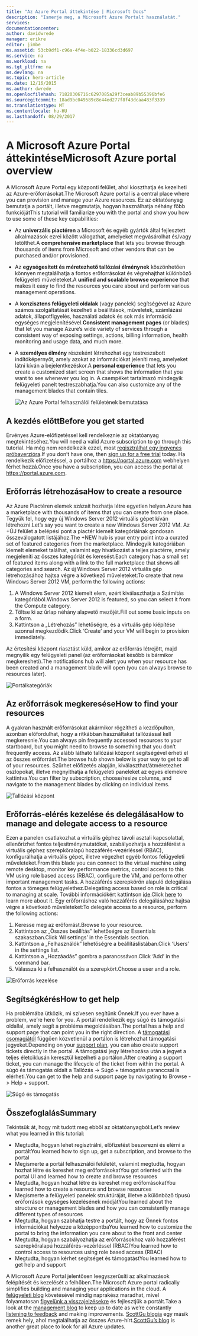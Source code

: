 ```yaml
---
title: "Az Azure Portal áttekintése | Microsoft Docs"
description: "Ismerje meg, a Microsoft Azure Portalt használatát."
services: 
documentationcenter: 
author: davidwrede
manager: erikre
editor: jimbe
ms.assetid: 53cb9df1-c96a-4f4e-b022-18336cd3d697
ms.service: na
ms.workload: na
ms.tgt_pltfrm: na
ms.devlang: na
ms.topic: hero-article
ms.date: 12/16/2015
ms.author: dwrede
ms.openlocfilehash: 71820306716c6297085a29f3ceab89b55396bfe6
ms.sourcegitcommit: 18ad9bc049589c8e44ed277f8f43dcaa483f3339
ms.translationtype: MT
ms.contentlocale: hu-HU
ms.lasthandoff: 08/29/2017
---
```

# <a name="microsoft-azure-portal-overview"></a><span data-ttu-id="f0277-103">A Microsoft Azure Portal áttekintése</span><span class="sxs-lookup"><span data-stu-id="f0277-103">Microsoft Azure portal overview</span></span>
<span data-ttu-id="f0277-104">A Microsoft Azure Portal egy központi felület, ahol kioszthatja és kezelheti az Azure-erőforrásokat.</span><span class="sxs-lookup"><span data-stu-id="f0277-104">The Microsoft Azure portal is a central place where you can provision and manage your Azure resources.</span></span>  <span data-ttu-id="f0277-105">Ez az oktatóanyag bemutatja a portált, illetve megmutatja, hogyan használhatja néhány főbb funkcióját</span><span class="sxs-lookup"><span data-stu-id="f0277-105">This tutorial will familiarize you with the portal and show you how to use some of these key capabilities:</span></span>

* <span data-ttu-id="f0277-106">Az **univerzális piactéren** a Microsoft és egyéb gyártók által fejlesztett alkalmazások ezrei között válogathat, amelyeket megvásárolhat és/vagy letölthet.</span><span class="sxs-lookup"><span data-stu-id="f0277-106">A **comprehensive marketplace** that lets you browse through thousands of items from Microsoft and other vendors that can be purchased and/or provisioned.</span></span>
* <span data-ttu-id="f0277-107">Az **egységesített és méretezhető tallózási élménynek** köszönhetően könnyen megtalálhatja a fontos erőforrásokat és végrehajthat különböző felügyeleti műveleteket.</span><span class="sxs-lookup"><span data-stu-id="f0277-107">A **unified and scalable browse experience** that makes it easy to find the resources you care about and perform various management operations.</span></span>
* <span data-ttu-id="f0277-108">A **konzisztens felügyeleti oldalak** (vagy panelek) segítségével az Azure számos szolgáltatását kezelheti a beállítások, műveletek, számlázási adatok, állapotfigyelés, használati adatok és sok más információ egységes megjelenítésével.</span><span class="sxs-lookup"><span data-stu-id="f0277-108">**Consistent management pages** (or blades) that let you manage Azure’s wide variety of services through a consistent way of exposing settings, actions, billing information, health monitoring and usage data, and much more.</span></span>
* <span data-ttu-id="f0277-109">A **személyes élmény** részeként létrehozhat egy testreszabott indítóképernyőt, amely azokat az információkat jeleníti meg, amelyeket látni kíván a bejelentkezéskor.</span><span class="sxs-lookup"><span data-stu-id="f0277-109">A **personal experience** that lets you create a customized start screen that shows the information that you want to see whenever you log in.</span></span>  <span data-ttu-id="f0277-110">A csempéket tartalmazó mindegyik felügyeleti panelt testreszabhatja.</span><span class="sxs-lookup"><span data-stu-id="f0277-110">You can also customize any of the management blades that contain tiles.</span></span>
  
  ![Az Azure Portal felhasználói felületének bemutatása][UIOrientation]

## <a name="before-you-get-started"></a><span data-ttu-id="f0277-112">A kezdés előtt</span><span class="sxs-lookup"><span data-stu-id="f0277-112">Before you get started</span></span>
<span data-ttu-id="f0277-113">Érvényes Azure-előfizetéssel kell rendelkeznie az oktatóanyag megtekintéséhez.</span><span class="sxs-lookup"><span data-stu-id="f0277-113">You will need a valid Azure subscription to go through this tutorial.</span></span>  <span data-ttu-id="f0277-114">Ha még nem rendelkezik ezzel, most [regisztrálhat egy ingyenes próbaverzióra](https://azure.microsoft.com/pricing/free-trial/).</span><span class="sxs-lookup"><span data-stu-id="f0277-114">If you don’t have one, then [sign up for a free trial](https://azure.microsoft.com/pricing/free-trial/) today.</span></span>  <span data-ttu-id="f0277-115">Ha rendelkezik előfizetéssel, a portálhoz a <https://portal.azure.com> webhelyen férhet hozzá.</span><span class="sxs-lookup"><span data-stu-id="f0277-115">Once you have a subscription, you can access the portal at <https://portal.azure.com>.</span></span>

## <a name="how-to-create-a-resource"></a><span data-ttu-id="f0277-116">Erőforrás létrehozása</span><span class="sxs-lookup"><span data-stu-id="f0277-116">How to create a resource</span></span>
<span data-ttu-id="f0277-117">Az Azure Piactéren elemek százait hozhatja létre egyetlen helyen.</span><span class="sxs-lookup"><span data-stu-id="f0277-117">Azure has a marketplace with thousands of items that you can create from one place.</span></span>  <span data-ttu-id="f0277-118">Tegyük fel, hogy egy új Windows Server 2012 virtuális gépet kíván létrehozni.</span><span class="sxs-lookup"><span data-stu-id="f0277-118">Let’s say you want to create a new Windows Server 2012 VM.</span></span>  <span data-ttu-id="f0277-119">Az +ÚJ felület a belépési pont a piactér kiemelt kategóriáinak gondosan összeválogatott listájához.</span><span class="sxs-lookup"><span data-stu-id="f0277-119">The +NEW hub is your entry point into a curated set of featured categories from the marketplace.</span></span>  <span data-ttu-id="f0277-120">Mindegyik kategóriában kiemelt elemeket találhat, valamint egy hivatkozást a teljes piactérre, amely megjeleníti az összes kategóriát és keresést.</span><span class="sxs-lookup"><span data-stu-id="f0277-120">Each category has a small set of featured items along with a link to the full marketplace that shows all categories and search.</span></span> <span data-ttu-id="f0277-121">Az új Windows Server 2012 virtuális gép létrehozásához hajtsa végre a következő műveleteket:</span><span class="sxs-lookup"><span data-stu-id="f0277-121">To create that new Windows Server 2012 VM, perform the following actions:</span></span>  

1. <span data-ttu-id="f0277-122">A Windows Server 2012 kiemelt elem, ezért kiválaszthatja a Számítás kategóriából.</span><span class="sxs-lookup"><span data-stu-id="f0277-122">Windows Server 2012 is featured, so you can select it from the Compute category.</span></span>  
2. <span data-ttu-id="f0277-123">Töltse ki az űrlap néhány alapvető mezőjét.</span><span class="sxs-lookup"><span data-stu-id="f0277-123">Fill out some basic inputs on a form.</span></span>
3. <span data-ttu-id="f0277-124">Kattintson a „Létrehozás” lehetőségre, és a virtuális gép kiépítése azonnal megkezdődik.</span><span class="sxs-lookup"><span data-stu-id="f0277-124">Click ‘Create’ and your VM will begin to provision immediately.</span></span>

<span data-ttu-id="f0277-125">Az értesítési központ riasztást küld, amikor az erőforrás létrejött, majd megnyílik egy felügyeleti panel (az erőforrásokat később is bármikor megkeresheti).</span><span class="sxs-lookup"><span data-stu-id="f0277-125">The notifications hub will alert you when your resource has been created and a management blade will open (you can always browse to resources later).</span></span>

![Portálkategóriák][PortalCategories]

## <a name="how-to-find-your-resources"></a><span data-ttu-id="f0277-127">Az erőforrások megkeresése</span><span class="sxs-lookup"><span data-stu-id="f0277-127">How to find your resources</span></span>
<span data-ttu-id="f0277-128">A gyakran használt erőforrásokat akármikor rögzítheti a kezdőpulton, azonban előfordulhat, hogy a ritkábban használtakat tallózással kell megkeresnie.</span><span class="sxs-lookup"><span data-stu-id="f0277-128">You can always pin frequently accessed resources to your startboard, but you might need to browse to something that you don’t frequently access.</span></span>  <span data-ttu-id="f0277-129">Az alább látható tallózási központ segítségével érheti el az összes erőforrást.</span><span class="sxs-lookup"><span data-stu-id="f0277-129">The browse hub shown below is your way to get to all of your resources.</span></span>  <span data-ttu-id="f0277-130">Szűrhet előfizetés alapján, kiválaszthat/átméretezhet oszlopokat, illetve megnyithatja a felügyeleti paneleket az egyes elemekre kattintva.</span><span class="sxs-lookup"><span data-stu-id="f0277-130">You can filter by subscription, choose/resize columns, and navigate to the management blades by clicking on individual items.</span></span>

![Tallózási központ][BrowseHub]

## <a name="how-to-manage-and-delegate-access-to-a-resource"></a><span data-ttu-id="f0277-132">Erőforrás-elérés kezelése és delegálása</span><span class="sxs-lookup"><span data-stu-id="f0277-132">How to manage and delegate access to a resource</span></span>
<span data-ttu-id="f0277-133">Ezen a panelen csatlakozhat a virtuális géphez távoli asztali kapcsolattal, ellenőrizhet fontos teljesítménymutatókat, szabályozhatja a hozzáférést a virtuális géphez szerepköralapú hozzáférés-vezérléssel (RBAC), konfigurálhatja a virtuális gépet, illetve végezhet egyéb fontos felügyeleti műveleteket.</span><span class="sxs-lookup"><span data-stu-id="f0277-133">From this blade you can connect to the virtual machine using remote desktop, monitor key performance metrics, control access to this VM using role based access (RBAC), configure the VM, and perform other important management tasks.</span></span>  <span data-ttu-id="f0277-134">A hozzáférés szerepkörön alapuló delegálása fontos a tömeges felügyelethez.</span><span class="sxs-lookup"><span data-stu-id="f0277-134">Delegating access based on role is critical to managing at scale.</span></span>  <span data-ttu-id="f0277-135">További információkért kattintson [ide](active-directory/role-based-access-control-configure.md).</span><span class="sxs-lookup"><span data-stu-id="f0277-135">Click [here](active-directory/role-based-access-control-configure.md) to learn more about it.</span></span> <span data-ttu-id="f0277-136">Egy erőforráshoz való hozzáférés delegálásához hajtsa végre a következő műveleteket:</span><span class="sxs-lookup"><span data-stu-id="f0277-136">To delegate access to a resource, perform the following actions:</span></span>

1. <span data-ttu-id="f0277-137">Keresse meg az erőforrást.</span><span class="sxs-lookup"><span data-stu-id="f0277-137">Browse to your resource.</span></span>
2. <span data-ttu-id="f0277-138">Kattintson az „Összes beállítás” lehetőségre az Essentials szakaszban.</span><span class="sxs-lookup"><span data-stu-id="f0277-138">Click ‘All settings’ in the Essentials section.</span></span>
3. <span data-ttu-id="f0277-139">Kattintson a „Felhasználók” lehetőségre a beállításlistában.</span><span class="sxs-lookup"><span data-stu-id="f0277-139">Click ‘Users’ in the settings list.</span></span>
4. <span data-ttu-id="f0277-140">Kattintson a „Hozzáadás” gombra a parancssávon.</span><span class="sxs-lookup"><span data-stu-id="f0277-140">Click ‘Add’ in the command bar.</span></span>
5. <span data-ttu-id="f0277-141">Válassza ki a felhasználót és a szerepkört.</span><span class="sxs-lookup"><span data-stu-id="f0277-141">Choose a user and a role.</span></span>

![Erőforrás kezelése][ManageResource]

## <a name="how-to-get-help"></a><span data-ttu-id="f0277-143">Segítségkérés</span><span class="sxs-lookup"><span data-stu-id="f0277-143">How to get help</span></span>
<span data-ttu-id="f0277-144">Ha problémába ütközik, mi szívesen segítünk Önnek.</span><span class="sxs-lookup"><span data-stu-id="f0277-144">If you ever have a problem, we’re here for you.</span></span>  <span data-ttu-id="f0277-145">A portál rendelkezik egy súgó és támogatási oldallal, amely segít a probléma megoldásában.</span><span class="sxs-lookup"><span data-stu-id="f0277-145">The portal has a help and support page that can point you in the right direction.</span></span>  <span data-ttu-id="f0277-146">A [támogatási csomagjától](https://azure.microsoft.com/support/plans/) függően közvetlenül a portálon is létrehozhat támogatási jegyeket.</span><span class="sxs-lookup"><span data-stu-id="f0277-146">Depending on your [support plan](https://azure.microsoft.com/support/plans/), you can also create support tickets directly in the portal.</span></span>  <span data-ttu-id="f0277-147">A támogatási jegy létrehozása után a jegyet a teljes életciklusán keresztül kezelheti a portálon.</span><span class="sxs-lookup"><span data-stu-id="f0277-147">After creating a support ticket, you can manage the lifecycle of the ticket from within the portal.</span></span> <span data-ttu-id="f0277-148">A súgó és támogatás oldalt a Tallózás -> Súgó + támogatás paranccsal is elérheti.</span><span class="sxs-lookup"><span data-stu-id="f0277-148">You can get to the help and support page by navigating to Browse -> Help + support.</span></span>  

![Súgó és támogatás][HelpSupport]

## <a name="summary"></a><span data-ttu-id="f0277-150">Összefoglalás</span><span class="sxs-lookup"><span data-stu-id="f0277-150">Summary</span></span>
<span data-ttu-id="f0277-151">Tekintsük át, hogy mit tudott meg ebből az oktatóanyagból:</span><span class="sxs-lookup"><span data-stu-id="f0277-151">Let’s review what you learned in this tutorial:</span></span>

* <span data-ttu-id="f0277-152">Megtudta, hogyan lehet regisztrálni, előfizetést beszerezni és elérni a portált</span><span class="sxs-lookup"><span data-stu-id="f0277-152">You learned how to sign up, get a subscription, and browse to the portal</span></span>
* <span data-ttu-id="f0277-153">Megismerte a portál felhasználói felületét, valamint megtudta, hogyan hozhat létre és kereshet meg erőforrásokat</span><span class="sxs-lookup"><span data-stu-id="f0277-153">You got oriented with the portal UI and learned how to create and browse resources</span></span>
* <span data-ttu-id="f0277-154">Megtudta, hogyan hozhat létre és kereshet meg erőforrásokat</span><span class="sxs-lookup"><span data-stu-id="f0277-154">You learned how to create a resource and browse resources</span></span>
* <span data-ttu-id="f0277-155">Megismerte a felügyeleti panelek struktúráját, illetve a különböző típusú erőforrások egységes kezelésének módját</span><span class="sxs-lookup"><span data-stu-id="f0277-155">You learned about the structure or management blades and how you can consistently manage different types of resources</span></span>
* <span data-ttu-id="f0277-156">Megtudta, hogyan szabhatja testre a portált, hogy az Önnek fontos információkat helyezze a középpontba</span><span class="sxs-lookup"><span data-stu-id="f0277-156">You learned how to customize the portal to bring the information you care about to the front and center</span></span>
* <span data-ttu-id="f0277-157">Megtudta, hogyan szabályozhatja az erőforrásokhoz való hozzáférést szerepköralapú hozzáférés-vezérléssel (RBAC)</span><span class="sxs-lookup"><span data-stu-id="f0277-157">You learned how to control access to resources using role based access (RBAC)</span></span>
* <span data-ttu-id="f0277-158">Megtudta, hogyan kérhet segítséget és támogatást</span><span class="sxs-lookup"><span data-stu-id="f0277-158">You learned how to get help and support</span></span>

<span data-ttu-id="f0277-159">A Microsoft Azure Portal jelentősen leegyszerűsíti az alkalmazások felépítését és kezelését a felhőben.</span><span class="sxs-lookup"><span data-stu-id="f0277-159">The Microsoft Azure portal radically simplifies building and managing your applications in the cloud.</span></span>  <span data-ttu-id="f0277-160">A [felügyeleti blog](https://azure.microsoft.com/blog/topics/management/) követésével mindig naprakész maradhat, mivel folyamatosan [figyelünk a visszajelzésekre](https://feedback.azure.com/forums/223579-azure-preview-portal/) és fejlesztjük a portált.</span><span class="sxs-lookup"><span data-stu-id="f0277-160">Take a look at the [management blog](https://azure.microsoft.com/blog/topics/management/) to keep up to date as we’re constantly [listening to feedback](https://feedback.azure.com/forums/223579-azure-preview-portal/) and making improvements.</span></span>  <span data-ttu-id="f0277-161">[ScottGu blogja](http://weblogs.asp.net/scottgu) egy másik remek hely, ahol megtalálhatja az összes Azure-hírt.</span><span class="sxs-lookup"><span data-stu-id="f0277-161">[ScottGu’s blog](http://weblogs.asp.net/scottgu) is another great place to look for all Azure updates.</span></span>

[UIOrientation]: ./media/azure-portal-how-to-use/azure_portal_1.png
[PortalCategories]: ./media/azure-portal-how-to-use/azure_portal_2.png
[BrowseHub]: ./media/azure-portal-how-to-use/azure_portal_3.png
[ManageResource]: ./media/azure-portal-how-to-use/azure_portal_4.png
[CustomizeBlades]: ./media/azure-portal-how-to-use/azure_portal_5.png
[HelpSupport]: ./media/azure-portal-how-to-use/azure_portal_6.png
